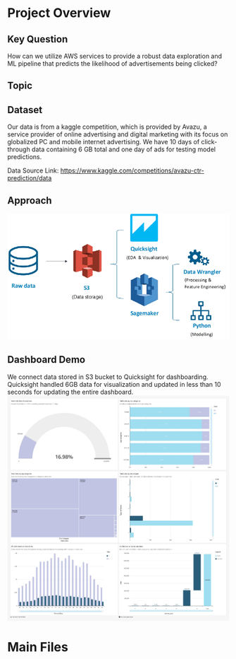 # Project Overview
## Key Question
How can we utilize AWS services to provide a robust data exploration and ML pipeline that predicts the likelihood of advertisements being clicked?

## Topic

## Dataset
Our data is from a kaggle competition, which is provided by Avazu, a service provider of online advertising and digital marketing with its focus on globalized PC and mobile internet advertising. We have 10 days of click-through data containing 6 GB total and one day of ads for testing model predictions.

Data Source Link: https://www.kaggle.com/competitions/avazu-ctr-prediction/data

## Approach
![Alt text](/trendsrm1.png)

## Dashboard Demo
We connect data stored in S3 bucket to Quicksight for dashboarding. Quicksight handled 6GB data for visualization and updated in less than 10 seconds for updating the entire dashboard.
![Alt text](/dashboard_demo.jpg)

# Main Files

